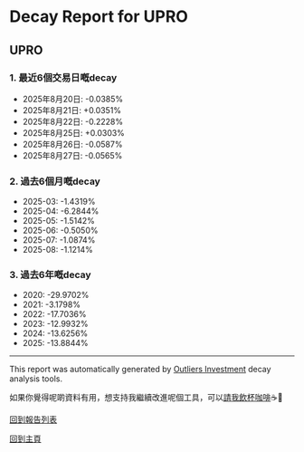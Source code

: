 # Decay Report for UPRO

## UPRO

### 1. 最近6個交易日嘅decay

- 2025年8月20日: -0.0385%
- 2025年8月21日: +0.0351%
- 2025年8月22日: -0.2228%
- 2025年8月25日: +0.0303%
- 2025年8月26日: -0.0587%
- 2025年8月27日: -0.0565%

### 2. 過去6個月嘅decay

- 2025-03: -1.4319%
- 2025-04: -6.2844%
- 2025-05: -1.5142%
- 2025-06: -0.5050%
- 2025-07: -1.0874%
- 2025-08: -1.1214%

### 3. 過去6年嘅decay

- 2020: -29.9702%
- 2021: -3.1798%
- 2022: -17.7036%
- 2023: -12.9932%
- 2024: -13.6256%
- 2025: -13.8844%

------------------------------
This report was automatically generated by [Outliers Investment](https://outliersecon.github.io/Outliers-Investment/) decay analysis tools.

如果你覺得呢啲資料有用，想支持我繼續改進呢個工具，可以[請我飲杯咖啡](https://buymeacoffee.com/outliersecon)☕🙏

[回到報告列表](https://outliersecon.github.io/Outliers-Investment/reports/reports_public)

[回到主頁](https://outliersecon.github.io/Outliers-Investment/)
